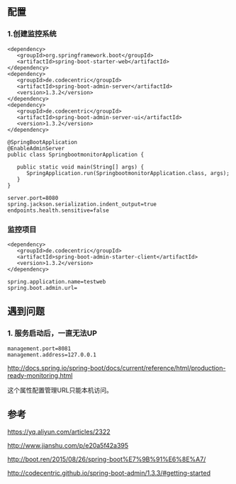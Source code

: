 
## 配置

### 1.创建监控系统

```
<dependency>
   <groupId>org.springframework.boot</groupId>
   <artifactId>spring-boot-starter-web</artifactId>
</dependency>
<dependency>
   <groupId>de.codecentric</groupId>
   <artifactId>spring-boot-admin-server</artifactId>
   <version>1.3.2</version>
</dependency>
<dependency>
   <groupId>de.codecentric</groupId>
   <artifactId>spring-boot-admin-server-ui</artifactId>
   <version>1.3.2</version>
</dependency>
```


```
@SpringBootApplication
@EnableAdminServer
public class SpringbootmonitorApplication {

   public static void main(String[] args) {
      SpringApplication.run(SpringbootmonitorApplication.class, args);
   }
}
```

```
server.port=8080
spring.jackson.serialization.indent_output=true
endpoints.health.sensitive=false
```


### 监控项目

```
<dependency>
   <groupId>de.codecentric</groupId>
   <artifactId>spring-boot-admin-starter-client</artifactId>
   <version>1.3.2</version>
</dependency>
```

```
spring.application.name=testweb
spring.boot.admin.url=
```






## 遇到问题

### 1. 服务启动后，一直无法UP

```
management.port=8081
management.address=127.0.0.1
```
http://docs.spring.io/spring-boot/docs/current/reference/html/production-ready-monitoring.html

这个属性配置管理URL只能本机访问。

## 参考

https://yq.aliyun.com/articles/2322

http://www.jianshu.com/p/e20a5f42a395

http://boot.ren/2015/08/26/spring-boot%E7%9B%91%E6%8E%A7/

http://codecentric.github.io/spring-boot-admin/1.3.3/#getting-started